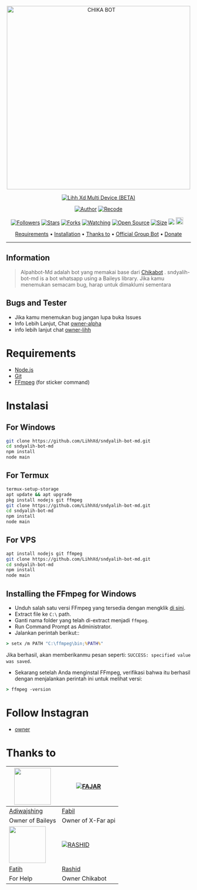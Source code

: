<p align="center">
<img src="https://encrypted-tbn0.gstatic.com/images?q=tbn:ANd9GcStH_A0WKtnRtD_Bla6B71LjtP-GtYOkacYsg&usqp=CAU" alt="CHIKA BOT" width="500"/>


</p>
<p align="center">
<a href="#"><img title="Lihh Xd Multi Device (BETA)" src="https://img.shields.io/badge/ALPHABOT MULTI DEVICE-green?colorA=%23ff0000&colorB=%23017e40&style=for-the-badge"></a>
</p>
<p align="center">
<a href="https://github.com/rashidsiregar28/chikabot"><img title="Author" src="https://img.shields.io/badge/Author-rashidsiregar28-red.svg?style=for-the-badge&logo=github"></a>
<a href="https://github.com/LihhXd/sndyalih-bot-md"><img title="Recode" src="https://img.shields.io/badge/Recode-ZeeoneOfc-red.svg?style=for-the-badge&logo=github"></a>
</p>
<p align="center">
<a href="https://github.com/LihhXd/followers"><img title="Followers" src="https://img.shields.io/github/followers/LihhXd?color=red&style=flat-square"></a>
<a href="https://github.com/LihhXd/sndyalih-bot-md/stargazers/"><img title="Stars" src="https://img.shields.io/github/stars/LihhXd/sndyalih-bot-md?color=blue&style=flat-square"></a>
<a href="https://github.com/LihhXd/sndyalih-bot-md/network/members"><img title="Forks" src="https://img.shields.io/github/forks/LihhXd/sndyalih-bot-md?color=red&style=flat-square"></a>
<a href="https://github.com/LihhXd/sndyalih-bot-md/watchers"><img title="Watching" src="https://img.shields.io/github/watchers/LihhXd/sndyalih-bot-md?label=Watchers&color=blue&style=flat-square"></a>
<a href="https://github.com/LihhXd/sndyalih-bot-md"><img title="Open Source" src="https://badges.frapsoft.com/os/v2/open-source.svg?v=103"></a>
<a href="https://github.com/LihhXd/sndyalih-bot-md/"><img title="Size" src="https://img.shields.io/github/repo-size/LihhXd/sndyalih-bot-md?style=flat-square&color=green"></a>
<a href="https://hits.seeyoufarm.com"><img src="https://hits.seeyoufarm.com/api/count/incr/badge.svg?url=https%3A%2F%2Fgithub.com%2FLihhXd%2Fsndyalih-bot-md&count_bg=%2379C83D&title_bg=%23555555&icon=probot.svg&icon_color=%2300FF6D&title=hits&edge_flat=false"/></a>
<a href="https://github.com/LihhXd/sndyalih-bot-md/graphs/commit-activity"><img height="20" src="https://img.shields.io/badge/Maintained%3F-yes-green.svg"></a>&nbsp;&nbsp;
</p>

<p align="center">
  <a href="https://github.com/LihhXd/sndyalih-bot-md#requirements">Requirements</a> •
  <a href="https://github.com/LihhXd/sndyalih-bot-md#instalasi">Installation</a> •
  <a href="https://github.com/LihhXd/sndyalih-bot-md#thanks-to">Thanks to</a> •
  <a href="https://github.com/LihhXd/sndyalih-bot-md#Official-Group"> Official Group Bot</a> •
  <a href="https://github.com/LihhXd/sndyalih-bot-md#donate">Donate</a>
</p>
</div>


---

## Information
> Alpahbot-Md adalah bot yang memakai base dari [Chikabot](https://github.com/rashidsiregar28/chikabot/blob/main/README.md) . sndyalih-bot-md is a bot whatsapp using a Baileys library.
> Jika kamu menemukan semacam bug, harap untuk dimaklumi sementara

## Bugs and Tester
* Jika kamu menemukan bug jangan lupa buka Issues
* Info Lebih Lanjut, Chat [owner-alpha](https://wa.me/62887435047326)
* info lebih lanjut chat [owner-lihh](https://wa.me/6289652300145)
# Requirements
* [Node.js](https://nodejs.org/en/)
* [Git](https://git-scm.com/downloads)
* [FFmpeg](https://github.com/BtbN/FFmpeg-Builds/releases/download/autobuild-2020-12-08-13-03/ffmpeg-n4.3.1-26-gca55240b8c-win64-gpl-4.3.zip) (for sticker command)

# Instalasi
## For Windows
```bash
git clone https://github.com/LihhXd/sndyalih-bot-md.git
cd sndyalih-bot-md
npm install
node main
```
## For Termux
```bash
termux-setup-storage
apt update && apt upgrade
pkg install nodejs git ffmpeg
git clone https://github.com/LihhXd/sndyalih-bot-md.git
cd sndyalih-bot-md
npm install
node main
```

## For VPS
```bash
apt install nodejs git ffmpeg
git clone https://github.com/LihhXd/sndyalih-bot-md.git
cd sndyalih-bot-md
npm install
node main
```

## Installing the FFmpeg for Windows
* Unduh salah satu versi FFmpeg yang tersedia dengan mengklik [di sini](https://www.gyan.dev/ffmpeg/builds/).
* Extract file ke `C:\` path.
* Ganti nama folder yang telah di-extract menjadi `ffmpeg`.
* Run Command Prompt as Administrator.
* Jalankan perintah berikut::
```cmd
> setx /m PATH "C:\ffmpeg\bin;%PATH%"
```
Jika berhasil, akan memberikanmu pesan seperti: `SUCCESS: specified value was saved`.
* Sekarang setelah Anda menginstal FFmpeg, verifikasi bahwa itu berhasil dengan menjalankan perintah ini untuk melihat versi:
```cmd
> ffmpeg -version
```

# Follow Instagran 
- [owner](https://instagram.com/yslihh)


# Thanks to
<a href="https://github.com/adiwajshing"><img src="https://github.com/adiwajshing.png?size=100" width="100" height="100"></a> | [![FAJAR](http://github.com/xfar05.png?size=100)](http://github.com/xfar05) 
---|---
[Adiwajshing](https://github.com/adiwajshing) | [Fabil](https://github.com/xfar05)
 Owner of Baileys | Owner of X-Far api |
<a href="https://github.com/fatiharridho"><img src="https://github.com/fatiharridho.png?size=100" width="100" height="100"></a> | [![RASHID](http://github.com/rashidsiregar28.png?size=100)](http://github.com/rashidsiregar28) 
[Fatih](https://github.com/fatiharridho)  | [Rashid](https://github.com/rashidsiregar28)
For Help | Owner Chikabot |
